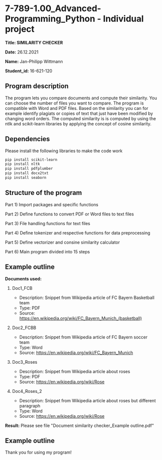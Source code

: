 # 7-789-1.00_Advanced-Programming_Python - Individual project

**Title: SIMILARITY CHECKER**

**Date:** 26.12.2021

**Name:** Jan-Philipp Wittmann

**Student_id:** 16-621-120

## Program description
The program lets you compare documents and compute their similarity. You can choose the number of files you want to compare. The program is compatible with Word and PDF files.
Based on the similarity you can for example identify plagiats or copies of text that just have been modified by changing word orders. The computed similarity is 
is computed by using the ntlk and scikit-learn libraries by applying the concept of cosine similarity.


## Dependencies 
Please install the following libraries to make the code work
```bash
pip install scikit-learn
pip install nltk
pip install pdfplumber
pip install docx2txt
pip install seaborn
```
## Structure of the program

Part 1) Import packages and specific functions

Part 2) Define functions to convert PDF or Word files to text files

Part 3) File handling functions for text files

Part 4) Define tokenizer and respective functions for data preprocessing

Part 5) Define vectorizer and consine similarity calculator

Part 6) Main program divided into 15 steps


## Example outline

**Documents used:**


1) Doc1_FCB
    - Description: Snippet from Wikipedia article of FC Bayern Basketball team
    - Type: PDF
    - Source: https://en.wikipedia.org/wiki/FC_Bayern_Munich_(basketball)

2)	Doc2_FCBB
    - Description: Snippet from Wikipedia article of FC Bayern soccer team
    - Type: Word
    - Source: https://en.wikipedia.org/wiki/FC_Bayern_Munich

3)	Doc3_Roses
    - Description: Snippet from Wikipedia article about roses
    - Type: PDF
    - Source: https://en.wikipedia.org/wiki/Rose

4)	Doc4_Roses_2
    - Description: Snippet from Wikipedia article about roses but different paragraph
    - Type: Word
    - Source: https://en.wikipedia.org/wiki/Rose


**Result:**
Please see file "Document similarity checker_Example outline.pdf"

## Example outline
Thank you for using my program!
